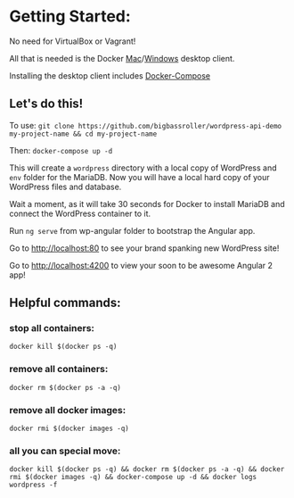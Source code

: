 # Getting Started:
No need for VirtualBox or Vagrant!

All that is needed is the Docker [Mac](https://docs.docker.com/docker-for-mac/ "Get Started with Docker for Mac")/[Windows](https://docs.docker.com/docker-for-windows/ "Get Started with Docker for Windows") desktop client.

Installing the desktop client includes [Docker-Compose](https://docs.docker.com/compose/ "Docker Compose")

## Let's do this!

To use:
`git clone https://github.com/bigbassroller/wordpress-api-demo my-project-name && cd my-project-name`

Then:
`docker-compose up -d`

This will create a `wordpress` directory with a local copy of WordPress and `env` folder for the MariaDB. Now you will have a local hard copy of your WordPress files and database.

Wait a moment, as it will take 30 seconds for Docker to install MariaDB and connect the WordPress container to it. 


Run `ng serve` from wp-angular folder to bootstrap the Angular app. 

Go to [http://localhost:80](http://localhost:80/) to see your brand spanking new WordPress site!

Go to [http://localhost:4200](http://localhost:4200/) to view your soon to be awesome Angular 2 app!

## Helpful commands:
### stop all containers:
`docker kill $(docker ps -q)`

### remove all containers:
`docker rm $(docker ps -a -q)`

### remove all docker images:
`docker rmi $(docker images -q)`

### all you can special move:
`docker kill $(docker ps -q) && docker rm $(docker ps -a -q) && docker rmi $(docker images -q) && docker-compose up -d && docker logs wordpress -f`
